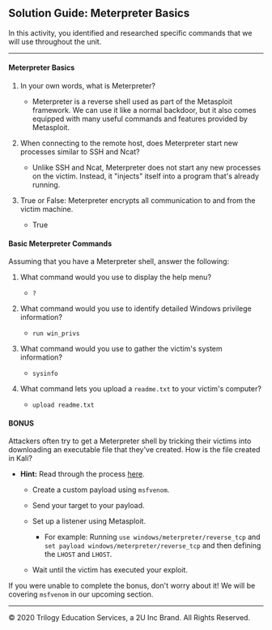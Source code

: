 ## Solution Guide: Meterpreter Basics

In this activity, you identified and researched specific commands that we will use throughout the unit. 

---

#### Meterpreter Basics
 
1. In your own words, what is Meterpreter?

   - Meterpreter is a reverse shell used as part of the Metasploit framework. We can use it like a normal backdoor, but it also comes equipped with many useful commands and features provided by Metasploit.
 
2. When connecting to the remote host, does Meterpreter start new processes similar to SSH and Ncat?
  
   - Unlike SSH and Ncat, Meterpreter does not start any new processes on the victim. Instead, it "injects" itself into a program that's already running.

3. True or False: Meterpreter encrypts all communication to and from the victim machine.

   - True

#### Basic Meterpreter Commands

Assuming that you have a Meterpreter shell, answer the following:

1. What command would you use to display the help menu?

   - `?`
 
2. What command would you use to identify detailed Windows privilege information?

   - `run win_privs`
 
3. What command would you use to gather the victim's system information?

   - `sysinfo`

4. What command lets you upload a `readme.txt` to your victim's computer?

   - `upload readme.txt`

#### BONUS

Attackers often try to get a Meterpreter shell by tricking their victims into downloading an executable file that they've created. How is the file created in Kali? 
  - **Hint:** Read through the process [here](https://www.offensive-security.com/metasploit-unleashed/msfvenom/).

    - Create a custom payload using `msfvenom`.

    - Send your target to your payload.

    - Set up a listener using Metasploit.

       - For example: Running `use windows/meterpreter/reverse_tcp` and `set payload windows/meterpreter/reverse_tcp` and then defining the `LHOST` and `LHOST`. 

    - Wait until the victim has executed your exploit. 

If you were unable to complete the bonus, don't worry about it! We will be covering `msfvenom` in our upcoming section. 

____

&copy; 2020 Trilogy Education Services, a 2U Inc Brand.   All Rights Reserved.


